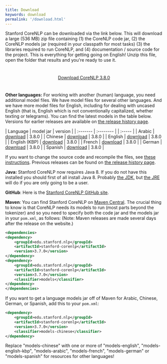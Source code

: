 ```yaml
---
title: Download
keywords: download
permalink: '/download.html'
---
```


Stanford CoreNLP can be downloaded via the link below. This will download a large (536 MB) zip file containing (1) the CoreNLP code jar, (2) the CoreNLP models jar (required in your classpath for most tasks) (3) the libraries required to run CoreNLP, and (4) documentation / source code for the project. This is everything for getting going on English!  Unzip this file, open the folder that results and you're ready to use it.

<div style="text-align:center; margin-top: 5ex; margin-bottom:5ex;"> <a class="downloadbutton" href="http://nlp.stanford.edu/software/stanford-corenlp-full-2017-06-09.zip">Download CoreNLP 3.8.0 </a> </div>

**Other languages:** For working with another (human) language, you need additional model files. We have model files for several other languages. And we have more
model files for English, including for dealing with uncased English (that is, English which is not conventionally capitalized, whether texting or telegrams).
You can find the latest models in the table below.  Versions for earlier releases are available on [the release history page](history.html).

| Language | model jar | version |
| :------- | :-------- | | :----- |
| Arabic | [download](http://nlp.stanford.edu/software/stanford-arabic-corenlp-2017-06-09-models.jar) | 3.8.0 |
| Chinese | [download](http://nlp.stanford.edu/software/stanford-chinese-corenlp-2017-06-09-models.jar) | 3.8.0 |
| English | [download](http://nlp.stanford.edu/software/stanford-english-corenlp-2017-06-09-models.jar) | 3.8.0 |
| English (KBP) | [download](http://nlp.stanford.edu/software/stanford-english-kbp-corenlp-2017-06-09-models.jar) | 3.8.0 |
| French | [download](http://nlp.stanford.edu/software/stanford-french-corenlp-2017-06-09-models.jar) | 3.8.0 |
| German | [download](http://nlp.stanford.edu/software/stanford-german-corenlp-2017-06-09-models.jar) | 3.8.0 |
| Spanish | [download](http://nlp.stanford.edu/software/stanford-spanish-corenlp-2017-06-09-models.jar) | 3.8.0 |

If you want to change the source code and recompile the files, see [these instructions](files/basic-compiling.txt).
Previous releases can be found on [the release history page](history.html).

**Java:** Stanford CoreNLP now requires Java 8. If you do not have
this installed you should first of all install Java 8.  Probably
[the JDK](http://www.oracle.com/technetwork/java/javase/downloads/index.html),
but [the JRE](http://java.com/) will do if you are only going to be a user.

**GitHub**: Here is the [Stanford CoreNLP GitHub site](https://github.com/stanfordnlp/CoreNLP).

**Maven**: You can find Stanford CoreNLP on [Maven Central](http://search.maven.org/#browse%7C11864822). The crucial thing to know is that CoreNLP needs its models to run (most parts beyond the tokenizer) and so you need to specify both the code jar and the models jar in your `pom.xml`, as follows:
(Note: Maven releases are made several days after the release on the website.)

``` xml
<dependencies>
<dependency>
    <groupId>edu.stanford.nlp</groupId>
    <artifactId>stanford-corenlp</artifactId>
    <version>3.7.0</version>
</dependency>
<dependency>
    <groupId>edu.stanford.nlp</groupId>
    <artifactId>stanford-corenlp</artifactId>
    <version>3.7.0</version>
    <classifier>models</classifier>
</dependency>
</dependencies>
```

If you want to get a language models jar off of Maven for Arabic, Chinese, German, or Spanish, add this to your `pom.xml`:

``` xml
<dependency>
    <groupId>edu.stanford.nlp</groupId>
    <artifactId>stanford-corenlp</artifactId>
    <version>3.7.0</version>
    <classifier>models-chinese</classifier>
</dependency>
```

Replace "models-chinese" with one or more of "models-english", "models-english-kbp", "models-arabic", "models-french", "models-german" or "models-spanish" for resources for other languages!
